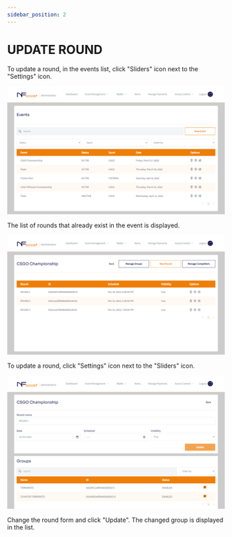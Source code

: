 ```yaml
---
sidebar_position: 2
---
```


# UPDATE ROUND

To update a round, in the events list, click "Sliders" icon next to the "Settings" icon.

![1](/img/evento.png)

The list of rounds that already exist in the event is displayed. 

![1](/img/novoround.png)

To update a round, click "Settings" icon next to the "Sliders" icon.

![1](/img/editaround.png)

Change the round form and click "Update". The changed group is displayed in the list.
